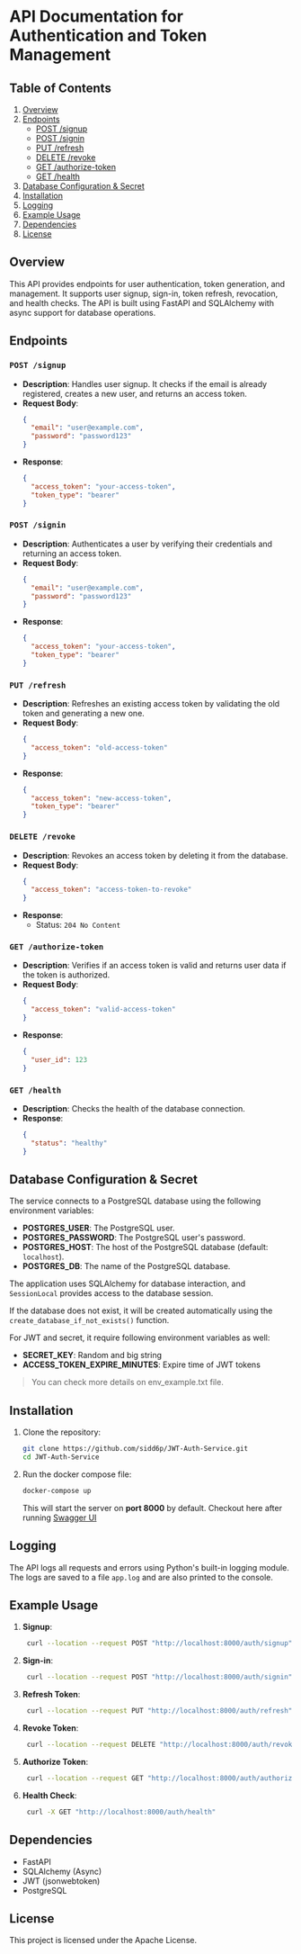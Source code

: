 
# API Documentation for Authentication and Token Management


## Table of Contents

1. [Overview](#overview)
2. [Endpoints](#endpoints)
   - [POST /signup](#post-signup)
   - [POST /signin](#post-signin)
   - [PUT /refresh](#put-refresh)
   - [DELETE /revoke](#delete-revoke)
   - [GET /authorize-token](#get-authorize-token)
   - [GET /health](#get-health)
3. [Database Configuration & Secret](#database-configuration--secret)
4. [Installation](#installation)
5. [Logging](#logging)
6. [Example Usage](#example-usage)
7. [Dependencies](#dependencies)
8. [License](#license)



## Overview
This API provides endpoints for user authentication, token generation, and management. It supports user signup, sign-in, token refresh, revocation, and health checks. The API is built using FastAPI and SQLAlchemy with async support for database operations.


## Endpoints

### `POST /signup`
- **Description**: Handles user signup. It checks if the email is already registered, creates a new user, and returns an access token.
- **Request Body**: 
  ```json
  {
    "email": "user@example.com",
    "password": "password123"
  }
  ```
- **Response**:
  ```json
  {
    "access_token": "your-access-token",
    "token_type": "bearer"
  }
  ```

### `POST /signin`
- **Description**: Authenticates a user by verifying their credentials and returning an access token.
- **Request Body**: 
  ```json
  {
    "email": "user@example.com",
    "password": "password123"
  }
  ```
- **Response**:
  ```json
  {
    "access_token": "your-access-token",
    "token_type": "bearer"
  }
  ```

### `PUT /refresh`
- **Description**: Refreshes an existing access token by validating the old token and generating a new one.
- **Request Body**:
  ```json
  {
    "access_token": "old-access-token"
  }
  ```
- **Response**:
  ```json
  {
    "access_token": "new-access-token",
    "token_type": "bearer"
  }
  ```

### `DELETE /revoke`
- **Description**: Revokes an access token by deleting it from the database.
- **Request Body**:
  ```json
  {
    "access_token": "access-token-to-revoke"
  }
  ```
- **Response**: 
  - Status: `204 No Content`

### `GET /authorize-token`
- **Description**: Verifies if an access token is valid and returns user data if the token is authorized.
- **Request Body**:
  ```json
  {
    "access_token": "valid-access-token"
  }
  ```
- **Response**:
  ```json
  {
    "user_id": 123
  }
  ```

### `GET /health`
- **Description**: Checks the health of the database connection.
- **Response**:
  ```json
  {
    "status": "healthy"
  }
  ```

## Database Configuration & Secret 

The service connects to a PostgreSQL database using the following environment variables:

- **POSTGRES_USER**: The PostgreSQL user.
- **POSTGRES_PASSWORD**: The PostgreSQL user's password.
- **POSTGRES_HOST**: The host of the PostgreSQL database (default: `localhost`).
- **POSTGRES_DB**: The name of the PostgreSQL database.

The application uses SQLAlchemy for database interaction, and `SessionLocal` provides access to the database session.

If the database does not exist, it will be created automatically using the `create_database_if_not_exists()` function.

For JWT and secret, it require following environment variables as well:
- **SECRET_KEY**: Random and big string
- **ACCESS_TOKEN_EXPIRE_MINUTES**: Expire time of JWT tokens

> You can check more details on env_example.txt file. 

## Installation

1. Clone the repository:
   ```bash
   git clone https://github.com/sidd6p/JWT-Auth-Service.git
   cd JWT-Auth-Service
   ```
2. Run the docker compose file:
   ```bash
   docker-compose up
   ```

   This will start the server on **port 8000** by default. Checkout here after running [Swagger UI](http://localhost:8000/docs)


## Logging
The API logs all requests and errors using Python's built-in logging module. The logs are saved to a file `app.log` and are also printed to the console.


## Example Usage
1. **Signup**:
   ```bash
    curl --location --request POST "http://localhost:8000/auth/signup" --header "Content-Type: application/json" --data-raw "{\"email\": \"abc@gmail.com\", \"password\": \"abc\"}"
   ```

2. **Sign-in**:
   ```bash
    curl --location --request POST "http://localhost:8000/auth/signin" --header "Content-Type: application/json" --data-raw "{\"email\": \"<your_email>\", \"password\": \"<your_password>\"}"
   ```

3. **Refresh Token**:
   ```bash
    curl --location --request PUT "http://localhost:8000/auth/refresh" --header "Content-Type: application/json" --data "{ \"access_token\": \"<access_token>\"}"
   ```

4. **Revoke Token**:
   ```bash
    curl --location --request DELETE "http://localhost:8000/auth/revoke" --header "Content-Type: application/json" --data "{ \"access_token\": \"<access_token>\"}"
   ```
   
5. **Authorize Token**:
   ```bash
    curl --location --request GET "http://localhost:8000/auth/authorize-token" --header "Content-Type: application/json" --data "{ \"access_token\": \"<access_token>\"}"
   ```

6. **Health Check**:
   ```bash
    curl -X GET "http://localhost:8000/auth/health"
   ```

## Dependencies
- FastAPI
- SQLAlchemy (Async)
- JWT (jsonwebtoken)
- PostgreSQL

## License
This project is licensed under the Apache License.

